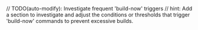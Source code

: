 // TODO(auto-modify): Investigate frequent 'build-now' triggers
// hint: Add a section to investigate and adjust the conditions or thresholds that trigger 'build-now' commands to prevent excessive builds.
